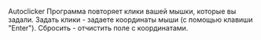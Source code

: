 Autoclicker
Программа повторяет клики вашей мышки, которые вы задали.
Задать клики - задаете координаты мыши (с помощью клавиши "Enter").
Сбросить - отчистить поле с координатами.
